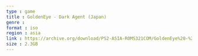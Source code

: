 ```yaml
---
type : game
title : GoldenEye - Dark Agent (Japan)
genre : 
format : iso
region : asia
link : https://archive.org/download/PS2-ASIA-ROMS321COM/GoldenEye%20-%20Dark%20Agent%20%28Japan%29.7z
size : 2.3GB
---
```

